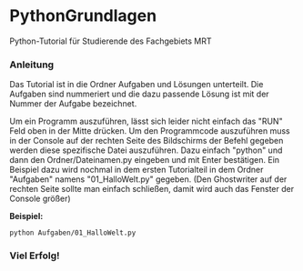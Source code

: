 # PythonGrundlagen

Python-Tutorial für Studierende des Fachgebiets MRT

### Anleitung

Das Tutorial ist in die Ordner Aufgaben und Lösungen unterteilt. Die Aufgaben sind nummeriert und die dazu passende Lösung ist mit der Nummer der Aufgabe bezeichnet.

Um ein Programm auszuführen, lässt sich leider nicht einfach das "RUN" Feld oben in der Mitte drücken. Um den Programmcode auszuführen muss in der Console auf der rechten Seite des Bildschirms der Befehl gegeben werden diese spezifische Datei auszuführen. Dazu einfach "python" und dann den Ordner/Dateinamen.py eingeben und mit Enter bestätigen. Ein Beispiel dazu wird nochmal in dem ersten Tutorialteil in dem Ordner "Aufgaben" namens "01_HalloWelt.py" gegeben.
(Den Ghostwriter auf der rechten Seite sollte man einfach schließen, damit wird auch das Fenster der Console größer)

**Beispiel:**
```
python Aufgaben/01_HalloWelt.py
```

### Viel Erfolg!
